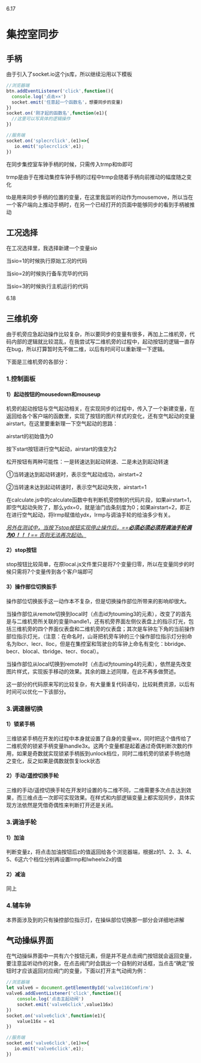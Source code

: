 6.17

# 集控室同步

## 手柄

由于引入了socket.io这个js库，所以继续沿用以下模板

```js
//浏览器端
btn.addEventListener('click',function(){
  console.log('点击××')
  socket.emit('任意起一个函数名'，想要同步的变量)
})
socket.on('刚才起的函数名',function(e1){
  //这里可以写具体的逻辑操作
})

//服务端
socket.on('splecrclick',(e1)=>{
   io.emit('splecrclick',e1);
})
```

在同步集控室车钟手柄的时候，只需传入trmp和tb即可

trmp是由于在推动集控车钟手柄的过程中trmp会随着手柄向前推动的幅度随之变化

tb是用来同步手柄的位置的变量，在这里我监听的动作为mousemove，所以当在一个客户端向上推动手柄时，在另一个已经打开的页面中能够同步的看到手柄被推动





## 工况选择

在工况选择里，我选择新建一个变量sio

当sio=1的时候执行原始工况的代码

当sio=2的时候执行备车完毕的代码

当sio=3的时候执行主机运行的代码



6.18

## 三维机旁

由于机旁应急起动操作比较复杂，所以要同步的变量有很多，再加上二维机旁，代码内部的逻辑就比较混乱，在我尝试写二维机旁的过程中，起动按钮的逻辑一直存在bug，所以打算暂时先不做二维，以后有时间可以重新理一下逻辑。

下面是三维机旁的各部分：

### 1.控制面板

#### 1）起动按钮的mousedown和mouseup

机旁的起动按钮与空气起动相关，在实现同步的过程中，传入了一个新建变量，在返回给各个客户端的函数里，实现了按钮的图片样式的变化，还有空气起动的变量airstart，在这里要重新理一下空气起动的思路：

airstart的初始值为0

按下start按钮进行空气起动，airstart的值变为2

松开按钮有两种可能性：一是转速达到起动转速、二是未达到起动转速

①当转速达到起动转速时，表示空气起动成功，airstart=2

②当转速未达到起动转速时，表示空气起动失败，airstart=1

在calculate.js中的calculate函数中有判断机旁控制的代码片段，如果airstart=1，即空气起动失败了，那么ydx=0，就是油门齿条刻度为0；如果airstart=2，即正在进行空气起动，将lrmp赋值给ydx，lrmp与调油手轮的给油多少有关。

<u>*另外在测试中，当按下stop按钮实现停止操作后，==**必须必须必须将调油手轮调为0！！！**==  否则无法再次起动。*</u>

#### 2）stop按钮

stop按钮比较简单，在原local.js文件里只是将7个变量归零，所以在变量同步的时候只需将7个变量传到各个客户端即可

#### 3）操作部位切换扳手

操作部位切换扳手这一动作本不复杂，但是切换操作部位所带来的影响却很大。

当操作部位从remote切换到local时（点击id为touming3的元素），改变了的首先是与二维机旁所关联的变量lhandle1，还有机旁界面左侧仪表盘上的指示灯光，包括三维机旁的四个界面仪表盘和二维机旁的仪表盘；其次是车钟左下角的当前操作部位指示灯光，（注意：在命名时，山哥把机旁车钟的三个操作部位指示灯分别命名为lbcr、lecr、lloc，但是在集控室和驾驶台的车钟上命名有变化：bbridge、becr、blocal、tbridge、tecr、tlocal）。

当操作部位从local切换到remote时（点击id为touming4的元素），依然是先改变图片样式，实现扳手移动的效果。其余的跟上述同理，在此不再多做赘述。

这一部分的代码原来写的比较复杂，有大量重复代码语句，比较耗费资源，以后有时间可以优化一下该部分。



### 3.调速器切换

#### 1）锁紧手柄

三维锁紧手柄在开发的过程中本身就设置了自身的变量wx，同时把这个值传给了二维机旁的锁紧手柄变量lhandle3x。这两个变量都是起着通过奇偶判断次数的作用，如果是奇数就实现锁紧手柄扳到unlock档位，同时二维机旁的锁紧手柄也随之变化，反之如果是偶数就恢复lock状态

#### 2）手动/遥控切换手轮

三维的手动/遥控切换手轮在开发时设置的与二维不同，二维需要多次点击达到效果，而三维点击一次即可实现效果。在样式和内部逻辑变量上都实现同步，具体实现方法依然是凭借奇偶性来判断打开还是关闭。



### 3.调油手轮

#### 1）加油

判断变量z，将点击加油按钮后z的值返回给各个浏览器端，根据z的1、2、3、4、5、6这六个档位分别再设置lrmp和lwheelx2x的值 

#### 2）减油

同上



### 4.辅车钟

本界面涉及到的只有操控部位指示灯，在操纵部位切换那一部分会详细地讲解







## 气动操纵界面

在气动操纵界面中一共有六个按钮元素，但是并不是点击阀门按钮就会返回变量，要注意监听动作的对象，在点击阀门时会跳出一个自制的对话框，当点击“确定”按钮时才应该返回对应阀门的变量，下面以打开主气动阀为例：

```js
//浏览器端
let valve6 = document.getElementById('valve116Comfirm')
valve6.addEventListener('click',function(){
    console.log('点击主起动阀')
    socket.emit('valve6click',value116x)
})
socket.on('valve6click',function(e1){
    value116x = e1
})

//服务端
socket.on('valve6click',(e1)=>{
   io.emit('valve6click',e1);
})
```





















